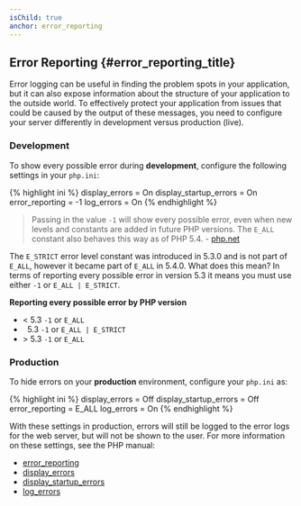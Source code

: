```yaml
---
isChild: true
anchor: error_reporting
---
```


## Error Reporting {#error_reporting_title}

Error logging can be useful in finding the problem spots in your application, but it can also expose information about 
the structure of your application to the outside world. To effectively protect your application from issues that could 
be caused by the output of these messages, you need to configure your server differently in development versus
production (live).

### Development

To show every possible error during <strong>development</strong>, configure the following settings in your `php.ini`:

{% highlight ini %}
display_errors = On
display_startup_errors = On
error_reporting = -1
log_errors = On
{% endhighlight %}

> Passing in the value `-1` will show every possible error, even when new levels and constants are added in future PHP versions. The `E_ALL` constant also behaves this way as of PHP 5.4. - [php.net](http://php.net/function.error-reporting)

The `E_STRICT` error level constant was introduced in 5.3.0 and is not 
part of `E_ALL`, however it became part of `E_ALL` in 5.4.0. What does this mean? 
In terms of reporting every possible error in version 5.3 it means you must 
use either `-1` or `E_ALL | E_STRICT`. 

**Reporting every possible error by PHP version**

* &lt; 5.3 `-1` or `E_ALL`
* &nbsp; 5.3 `-1` or `E_ALL | E_STRICT`
* &gt; 5.3 `-1` or `E_ALL`

### Production

To hide errors on your <strong>production</strong> environment, configure your `php.ini` as:

{% highlight ini %}
display_errors = Off
display_startup_errors = Off
error_reporting = E_ALL
log_errors = On
{% endhighlight %}

With these settings in production, errors will still be logged to the error logs for the web server, but will not be 
shown to the user. For more information on these settings, see the PHP manual:

* [error_reporting](http://php.net/errorfunc.configuration#ini.error-reporting)
* [display_errors](http://php.net/errorfunc.configuration#ini.display-errors)
* [display_startup_errors](http://php.net/errorfunc.configuration#ini.display-startup-errors)
* [log_errors](http://php.net/errorfunc.configuration#ini.log-errors)
